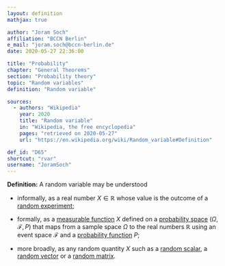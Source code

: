 ```yaml
---
layout: definition
mathjax: true

author: "Joram Soch"
affiliation: "BCCN Berlin"
e_mail: "joram.soch@bccn-berlin.de"
date: 2020-05-27 22:36:00

title: "Probability"
chapter: "General Theorems"
section: "Probability theory"
topic: "Random variables"
definition: "Random variable"

sources:
  - authors: "Wikipedia"
    year: 2020
    title: "Random variable"
    in: "Wikipedia, the free encyclopedia"
    pages: "retrieved on 2020-05-27"
    url: "https://en.wikipedia.org/wiki/Random_variable#Definition"

def_id: "D65"
shortcut: "rvar"
username: "JoramSoch"
---
```



**Definition:** A random variable may be understood

* informally, as a real number $X \in \mathbb{R}$ whose value is the outcome of a [random experiment](/D/rexp);

* formally, as a [measurable function](/D/meas-fct) $X$ defined on a [probability space](/D/prob-spc) $(\Omega, \mathcal{F}, P)$ that maps from a sample space $\Omega$ to the real numbers $\mathbb{R}$ using an event space $\mathcal{F}$ and a [probability function](/D/pmf) $P$;

* more broadly, as any random quantity $X$ such as a [random scalar](/D/rvar), a [random vector](/D/rvec) or a [random matrix](/D/rmat).